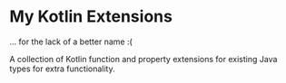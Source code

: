 # My Kotlin Extensions
... for the lack of a better name :(

A collection of Kotlin function and property extensions for existing Java types for extra functionality.
